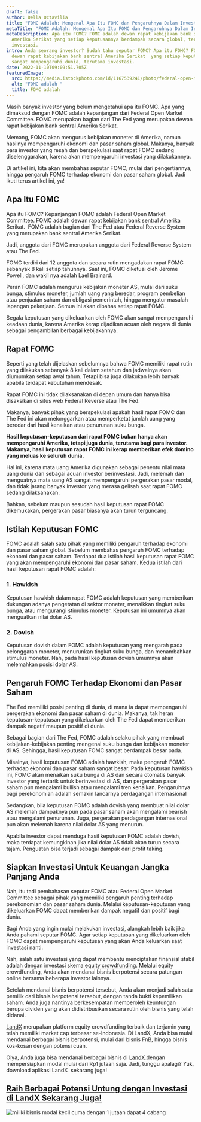 ```yaml
---
draft: false
author: Della Octavilia
title: "FOMC Adalah: Mengenal Apa Itu FOMC dan Pengaruhnya Dalam Investasi"
metaTitle: "FOMC Adalah: Mengenal Apa Itu FOMC dan Pengaruhnya Dalam Investasi"
metaDescription: Apa itu FOMC? FOMC adalah dewan rapat kebijakan bank sentral
  Amerika Serikat yang setiap keputusannya berdampak secara global, terutama
  investasi.
intro: Anda seorang investor? Sudah tahu seputar FOMC? Apa itu FOMC? FOMC adalah
  dewan rapat kebijakan bank sentral Amerika Serikat  yang setiap keputusannya
  sangat mempengaruhi dunia, terutama investasi.
date: 2022-11-10T09:09:51.705Z
featuredImage:
  src: https://media.istockphoto.com/id/1167539241/photo/federal-open-market-commite-fomc-text-on-sticky-notes-isolated-on-office-desk.jpg?b=1&s=170667a&w=0&k=20&c=GZEtwxunXtd2SkhMtaWX7EIubvgr-s5BJ2Yodl45GBI=
  alt: "FOMC adalah "
  title: FOMC adalah
---
```

<!--StartFragment-->

Masih banyak investor yang belum mengetahui apa itu FOMC. Apa yang dimaksud dengan FOMC adalah kepanjangan dari Federal Open Market Committee. FOMC merupakan bagian dari The Fed yang merupakan dewan rapat kebijakan bank sentral Amerika Serikat.



Memang, FOMC akan mengurus kebijakan moneter di Amerika, namun hasilnya mempengaruhi ekonomi dan pasar saham global. Makanya, banyak para investor yang resah dan berspekulasi saat rapat FOMC sedang diselenggarakan, karena akan mempengaruhi investasi yang dilakukannya.



Di artikel ini, kita akan membahas seputar FOMC, mulai dari pengertiannya, hingga pengaruh FOMC terhadap ekonomi dan pasar saham global. Jadi ikuti terus artikel ini, ya!



## Apa Itu FOMC

Apa itu FOMC? Kepanjangan FOMC adalah Federal Open Market Committee. FOMC adalah dewan rapat kebijakan bank sentral Amerika Serikat.  FOMC adalah bagian dari The Fed atau Federal Reverse System yang merupakan bank sentral Amerika Serikat.



Jadi, anggota dari FOMC merupakan anggota dari Federal Reverse System atau The Fed. 

FOMC terdiri dari 12 anggota dan secara rutin mengadakan rapat FOMC sebanyak 8 kali setiap tahunnya. Saat ini, FOMC diketuai oleh Jerome Powell, dan wakil nya adalah Lael Brainard. 



Peran FOMC adalah mengurus kebijakan moneter AS, mulai dari suku bunga, stimulus moneter, jumlah uang yang beredar, program pembelian atau penjualan saham dan obligasi pemerintah, hingga mengatur masalah lapangan pekerjaan. Semua ini akan dibahas setiap rapat FOMC.



Segala keputusan yang dikeluarkan oleh FOMC akan sangat mempengaruhi keadaan dunia, karena Amerika kerap dijadikan acuan oleh negara di dunia sebagai pengambilan berbagai kebijakannya.

## Rapat FOMC

Seperti yang telah dijelaskan sebelumnya bahwa FOMC memiliki rapat rutin yang dilakukan sebanyak 8 kali dalam setahun dan jadwalnya akan diumumkan setiap awal tahun. Tetapi bisa juga dilakukan lebih banyak apabila terdapat kebutuhan mendesak.



Rapat FOMC ini tidak dilaksanakan di depan umum dan hanya bisa disaksikan di situs web Federal Reverse atau The Fed.



Makanya, banyak pihak yang berspekulasi apakah hasil rapat FOMC dan The Fed ini akan melonggarkan atau memperketat jumlah uang yang beredar dari hasil kenaikan atau penurunan suku bunga.



**Hasil keputusan-keputusan dari rapat FOMC bukan hanya akan mempengaruhi Amerika, tetapi juga dunia, terutama bagi para investor. Makanya, hasil keputusan rapat FOMC ini kerap memberikan efek domino yang meluas ke seluruh dunia.**



Hal ini, karena mata uang Amerika digunakan sebagai penentu nilai mata uang dunia dan sebagai acuan investor berinvestasi. Jadi, melemah dan menguatnya mata uang AS sangat mempengaruhi pergerakan pasar modal, dan tidak jarang banyak investor yang merasa gelisah saat rapat FOMC sedang dilaksanakan.



Bahkan, sebelum maupun sesudah hasil keputusan rapat FOMC dikemukakan, pergerakan pasar biasanya akan turun terguncang.

## Istilah Keputusan FOMC 

FOMC adalah salah satu pihak yang memiliki pengaruh terhadap ekonomi dan pasar saham global. Sebelum membahas pengaruh FOMC terhadap ekonomi dan pasar saham. Terdapat dua istilah hasil keputusan rapat FOMC yang akan mempengaruhi ekonomi dan pasar saham. Kedua istilah dari hasil keputusan rapat FOMC adalah:

### 1. Hawkish

Keputusan hawkish dalam rapat FOMC adalah keputusan yang memberikan dukungan adanya pengetatan di sektor moneter, menaikkan tingkat suku bunga, atau mengurangi stimulus moneter. Keputusan ini umumnya akan menguatkan nilai dolar AS.

### 2. Dovish

Keputusan dovish dalam FOMC adalah keputusan yang mengarah pada pelonggaran moneter, menurunkan tingkat suku bunga, dan menambahkan stimulus moneter. Nah, pada hasil keputusan dovish umumnya akan melemahkan posisi dolar AS. 



## Pengaruh FOMC Terhadap Ekonomi dan Pasar Saham

The Fed memiliki posisi penting di dunia, di mana ia dapat mempengaruhi pergerakan ekonomi dan pasar saham di dunia. Makanya, tak heran keputusan-keputusan yang dikeluarkan oleh The Fed dapat memberikan dampak negatif maupun positif di dunia.



Sebagai bagian dari The Fed, FOMC adalah selaku pihak yang membuat kebijakan-kebijakan penting mengenai suku bunga dan kebijakan moneter di AS. Sehingga, hasil keputusan FOMC sangat berdampak besar pada.



Misalnya, hasil keputusan FOMC adalah hawkish, maka pengaruh FOMC terhadap ekonomi dan pasar saham sangat besar. Pada keputusan hawkish ini, FOMC akan menaikan suku bunga di AS dan secara otomatis banyak investor yang tertarik untuk berinvestasi di AS, dan pergerakan pasar saham pun mengalami bullish atau mengalami tren kenaikan. Pengaruhnya bagi perekonomian adalah semakin lancarnya perdagangan internasional



Sedangkan, bila keputusan FOMC adalah dovish yang membuat nilai dolar AS melemah dampaknya pun pada pasar saham akan mengalami bearish atau mengalami penurunan. Juga, pergerakan perdagangan internasional pun akan melemah karena nilai dolar AS yang menurun.



Apabila investor dapat menduga hasil keputusan FOMC adalah dovish, maka terdapat kemungkinan jika nilai dolar AS tidak akan turun secara tajam. Penguatan bisa terjadi sebagai dampak dari profit taking.



## Siapkan Investasi Untuk Keuangan Jangka Panjang Anda

Nah, itu tadi pembahasan seputar FOMC atau Federal Open Market Committee sebagai pihak yang memiliki pengaruh penting terhadap perekonomian dan pasar saham dunia. Melalui keputusan-keputusan yang dikeluarkan FOMC dapat memberikan dampak negatif dan positif bagi dunia.



Bagi Anda yang ingin mulai melakukan investasi, alangkah lebih baik jika Anda pahami seputar FOMC. Agar setiap keputusan yang dikeluarkan oleh FOMC dapat mempengaruhi keputusan yang akan Anda keluarkan saat investasi nanti.



Nah, salah satu investasi yang dapat membantu menciptakan finansial stabil adalah dengan investasi skema [equity crowdfunding](https://landx.id/). Melalui equity crowdfunding, Anda akan mendanai bisnis berpotensi secara patungan online bersama beberapa investor lainnya.



Setelah mendanai bisnis berpotensi tersebut, Anda akan menjadi salah satu pemilik dari bisnis berpotensi tersebut, dengan tanda bukti kepemilikan saham. Anda juga nantinya berkesempatan memperoleh keuntungan berupa dividen yang akan didistribusikan secara rutin oleh bisnis yang telah didanai.



[LandX](https://landx.id/) merupakan platform equity crowdfunding terbaik dan terjamin yang telah memiliki market cap terbesar se-Indonesia. Di LandX, Anda bisa mulai mendanai berbagai bisnis berpotensi, mulai dari bisnis FnB, hingga bisnis kos-kosan dengan potensi cuan.



Oiya, Anda juga bisa mendanai berbagai bisnis di [LandX ](https://landx.id/)dengan mempersiapkan modal mulai dari Rp1 jutaan saja. Jadi, tunggu apalagi? Yuk, download aplikasi LandX  sekarang juga!

## [Raih Berbagai Potensi Untung dengan Investasi di LandX Sekarang Juga!](https://app.landx.id/?utm_source=Organic+Page&utm_medium=Content+Blog&utm_campaign=BlogLandX&utm_id=Blog)

[](https://app.landx.id/?utm_source=Organic+Page&utm_medium=Content+Blog&utm_campaign=BlogLandX&utm_id=Blog)<!--EndFragment-->

<!--StartFragment-->

![miliki bisnis modal kecil cuma dengan 1 jutaan dapat 4 cabang ](https://accountgram-production.sfo2.cdn.digitaloceanspaces.com/landx_ghost/2021/11/jadi-owner-bisnis-hanya-1-jutaan-dengan-cuan-yang-sangat-menjanjikan.png)

<!--EndFragment-->